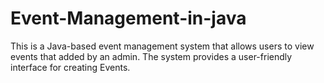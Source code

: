 # Event-Management-in-java
This is a Java-based event management system that allows users to view events that added by an admin. The system provides a user-friendly interface for creating Events.
